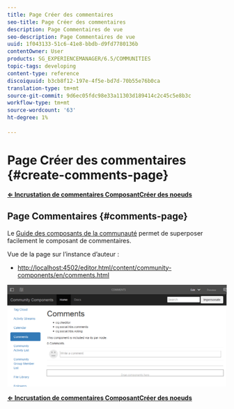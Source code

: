 ```yaml
---
title: Page Créer des commentaires
seo-title: Page Créer des commentaires
description: Page Commentaires de vue
seo-description: Page Commentaires de vue
uuid: 1f043133-51c6-41e8-bbdb-d9fd7780136b
contentOwner: User
products: SG_EXPERIENCEMANAGER/6.5/COMMUNITIES
topic-tags: developing
content-type: reference
discoiquuid: b3cb8f12-197e-4f5e-bd7d-70b55e76b0ca
translation-type: tm+mt
source-git-commit: 9d6ec05fdc98e33a11303d189414c2c45c5e8b3c
workflow-type: tm+mt
source-wordcount: '63'
ht-degree: 1%

---
```



# Page Créer des commentaires {#create-comments-page}

**[⇐ Incrustation de commentaires ](overlay-comments.md) [ComposantCréer des noeuds](overlay-create-nodes.md)**

## Page Commentaires {#comments-page}

Le [Guide des composants de la communauté](components-guide.md) permet de superposer facilement le composant de commentaires.

Vue de la page sur l’instance d’auteur :

* [http://localhost:4502/editor.html/content/community-components/en/comments.html](http://localhost:4502/editor.html/content/community-components/en/comments.html)

![commentaires](assets/comments.png)

**[⇐ Incrustation de commentaires ](overlay-comments.md) [ComposantCréer des noeuds](overlay-create-nodes.md)**